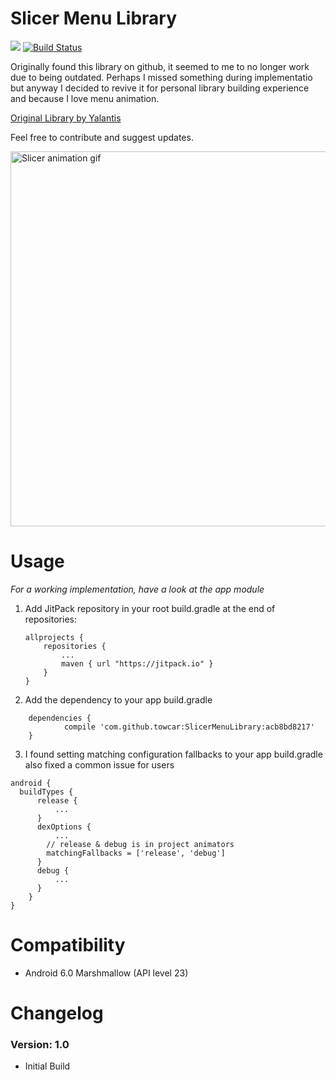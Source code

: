# Slicer Menu Library

[![](https://jitpack.io/v/towcar/SlicerMenuLibrary.svg)](https://jitpack.io/#towcar/SlicerMenuLibrary)
[![Build Status](https://travis-ci.org/alipay/sofa-rpc.svg?branch=master)](https://www.carsonskjerdal.com)


Originally found this library on github, it seemed to me to no longer work due to being outdated. Perhaps I missed something during implementatio but anyway I decided to revive it for personal library building experience and because I love menu animation.

[Original Library by Yalantis](https://github.com/Yalantis/GuillotineMenu-Android)

Feel free to contribute and suggest updates.

<img src="https://d13yacurqjgara.cloudfront.net/users/495792/screenshots/2113314/draft-03.gif" alt="Slicer animation gif" style="width:800;height:600">


# Usage

*For a working implementation, have a look at the app module*
1. Add JitPack repository in your root build.gradle at the end of repositories:

    ~~~
    allprojects {
        repositories {
            ...
            maven { url "https://jitpack.io" }
        }
    }

    ~~~

2. Add the dependency to your app build.gradle

~~~
   	dependencies {
	        compile 'com.github.towcar:SlicerMenuLibrary:acb8bd8217'
	}

~~~

3. I found setting matching configuration fallbacks to your app build.gradle also fixed a common issue for users
~~~
android {
  buildTypes {
      release {
          ...
      }
      dexOptions {
          ...
        // release & debug is in project animators
        matchingFallbacks = ['release', 'debug']
      }
      debug {
          ...
      }
    }
}
~~~

# Compatibility
  
  * Android 6.0 Marshmallow (API level 23)
  
# Changelog

### Version: 1.0

  * Initial Build
 

